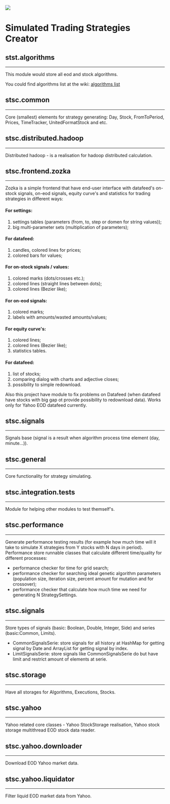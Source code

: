 ![](https://travis-ci.org/sidorovis/stsc.svg?branch=master"")

# Simulated Trading Strategies Creator

## stst.algorithms
------------------

This module would store all eod and stock algorithms.

You could find algorithms list at the wiki: [algorithms list](https://github.com/sidorovis/stsc/wiki/Algorithms-Tree)

## stsc.common
--------------

Core (smallest) elements for strategy generating: Day, Stock, FromToPeriod, Prices, TimeTracker, UnitedFormatStock and etc.

## stsc.distributed.hadoop
--------------------------

Distributed hadoop - is a realisation for hadoop distributed calculation.

## stsc.frontend.zozka
----------------------

Zozka is a simple frontend that have end-user interface with datafeed's on-stock signals, on-eod signals, 
equity curve's and statistics for trading strategies in different ways:

#### For settings:
1. settings tables (parameters (from, to, step or domen for string values));
2. big multi-parameter sets (multiplication of parameters);

#### For datafeed:
1. candles, colored lines for prices;
2. colored bars for values;

#### For on-stock signals / values:
1. colored marks (dots/crosses etc.);
2. colored lines (straight lines between dots);
3. colored lines (Bezier like);

#### For on-eod signals:
1. colored marks;
2. labels with amounts/wasted amounts/values;

#### For equity curve's:
1. colored lines;
2. colored lines (Bezier like);
3. statistics tables.

#### For datafeed:
1. list of stocks;
2. comparing dialog with charts and adjective closes;
3. possibility to simple redownload.


Also this project have module to fix problems on Datafeed (when datafeed have stocks with big gap ot provide possibility to redownload data). Works only for Yahoo EOD datafeed currently.

## stsc.signals
---------------

Signals base (signal is a result when algorithm process time element (day, minute...)).

## stsc.general
---------------

Core functionality for strategy simulating.

## stsc.integration.tests
-------------------------

Module for helping other modules to test themself's.

## stsc.performance
-------------------

Generate performance testing results (for example how much time will it take to simulate X strategies from Y stocks with N days in period).
Performance store runnable classes that calculate different time/quality for different processes:
 * performance checker for time for grid search;
 * performance checker for searching ideal genetic algorithm parameters (population size, iteration size, percent amount for mutation and for crossover);
 * performance checker that calculate how much time we need for generating N StrategySettings.

## stsc.signals
---------------

Store types of signals (basic: Boolean, Double, Integer, Side) and series (basic:Common, Limits).
 * CommonSignalsSerie: store signals for all history at HashMap for getting signal by Date and ArrayList for getting signal by index.
 * LimitSignalsSerie: store signals like CommonSignalsSerie do but have limit and restrict amount of elements at serie.

## stsc.storage
---------------

Have all storages for Algorithms, Executions, Stocks.


## stsc.yahoo
-------------

Yahoo related core classes - Yahoo StockStorage realisation, Yahoo stock storage multithread EOD stock data reader.

## stsc.yahoo.downloader
------------------------

Download EOD Yahoo market data.

## stsc.yahoo.liquidator
------------------------

Filter liquid EOD market data from Yahoo.

